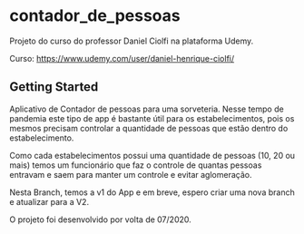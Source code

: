 # contador_de_pessoas

Projeto do curso do professor Daniel Ciolfi na plataforma Udemy.

Curso: https://www.udemy.com/user/daniel-henrique-ciolfi/

## Getting Started

Aplicativo de Contador de pessoas para uma sorveteria. Nesse tempo de pandemia este tipo de app é bastante útil
para os estabelecimentos, pois os mesmos precisam controlar a quantidade de pessoas que estão dentro do estabelecimento.

Como cada estabelecimentos possui uma quantidade de pessoas (10, 20 ou mais) temos um funcionário que faz o controle de quantas
pessoas entravam e saem para manter um controle e evitar aglomeração.

Nesta Branch, temos a v1 do App e em breve, espero criar uma nova branch e atualizar para a V2.

O projeto foi desenvolvido por volta de 07/2020.
